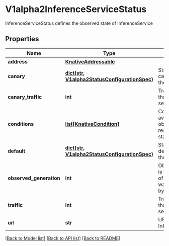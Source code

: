 # V1alpha2InferenceServiceStatus

InferenceServiceStatus defines the observed state of InferenceService
## Properties
Name | Type | Description | Notes
------------ | ------------- | ------------- | -------------
**address** | [**KnativeAddressable**](KnativeAddressable.md) |  | [optional] 
**canary** | [**dict(str, V1alpha2StatusConfigurationSpec)**](V1alpha2StatusConfigurationSpec.md) | Statuses for the canary endpoints of the InferenceService | [optional] 
**canary_traffic** | **int** | Traffic percentage that goes to canary services | [optional] 
**conditions** | [**list[KnativeCondition]**](KnativeCondition.md) | Conditions the latest available observations of a resource&#39;s current state. | [optional] 
**default** | [**dict(str, V1alpha2StatusConfigurationSpec)**](V1alpha2StatusConfigurationSpec.md) | Statuses for the default endpoints of the InferenceService | [optional] 
**observed_generation** | **int** | ObservedGeneration is the &#39;Generation&#39; of the Service that was last processed by the controller. | [optional] 
**traffic** | **int** | Traffic percentage that goes to default services | [optional] 
**url** | **str** | URL of the InferenceService | [optional] 

[[Back to Model list]](../README.md#documentation-for-models) [[Back to API list]](../README.md#documentation-for-api-endpoints) [[Back to README]](../README.md)


